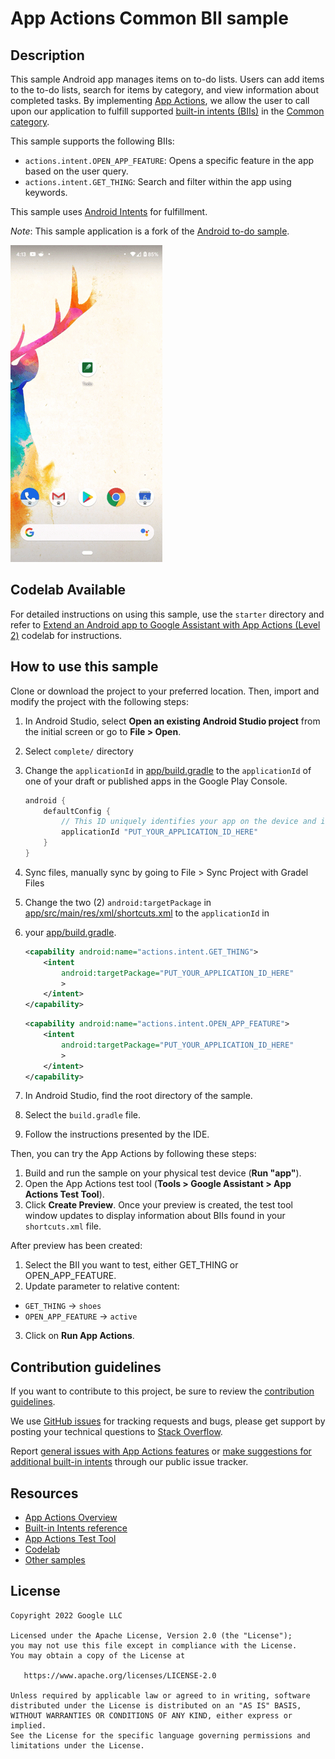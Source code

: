 # App Actions Common BII sample


## Description
This sample Android app manages items on to-do lists. Users can add items to
the to-do lists, search for items by category, and view information about
completed tasks. By implementing
[App Actions](https://developer.android.com/guide/app-actions/overview),
we allow the user to call upon our application to fulfill supported
[built-in intents (BIIs)](https://developer.android.com/reference/app-actions/built-in-intents)
in the [Common category](https://developer.android.com/reference/app-actions/built-in-intents/common).


This sample supports the following BIIs:
* `actions.intent.OPEN_APP_FEATURE`: Opens a specific feature in the app based
on the user query.
* `actions.intent.GET_THING`: Search and filter within the app using keywords.


This sample uses [Android Intents](https://developer.android.com/guide/components/intents-filters)
for fulfillment.

_Note_: This sample application is a fork of the
[Android to-do sample](https://github.com/android/architecture-samples).


![alt-text](media/to-do-demo.gif "App Actions Demo")

## Codelab Available
For detailed instructions on using this sample, use the `starter` directory
and refer to
[Extend an Android app to Google Assistant with App Actions (Level 2)](https://codelabs.developers.google.com/codelabs/appactions-2)
codelab for instructions.

## How to use this sample
Clone or download the project to your preferred location. Then, import and modify the project with
the following steps:

1. In Android Studio, select **Open an existing Android Studio project** from the initial screen
or go to **File > Open**.
2. Select `complete/` directory 
3. Change the `applicationId` in [app/build.gradle](app/build.gradle) to the `applicationId` of
one of your draft or published apps in the Google Play Console.

    ```groovy
    android {
        defaultConfig {
            // This ID uniquely identifies your app on the device and in Google Play
            applicationId "PUT_YOUR_APPLICATION_ID_HERE"
        }
    }
    ```

4. Sync files, manually sync by going to File > Sync Project with Gradel Files
5. Change the two (2) `android:targetPackage` in
[app/src/main/res/xml/shortcuts.xml](app/src/main/res/xml/shortcuts.xml) to the `applicationId` in
6. your [app/build.gradle](app/build.gradle).

    ```xml
    <capability android:name="actions.intent.GET_THING">
        <intent
            android:targetPackage="PUT_YOUR_APPLICATION_ID_HERE"
            >
        </intent>
    </capability>
    ```

    ```xml
    <capability android:name="actions.intent.OPEN_APP_FEATURE">
        <intent
            android:targetPackage="PUT_YOUR_APPLICATION_ID_HERE"
            >
        </intent>
    </capability>
    ```

7. In Android Studio, find the root directory of the sample.
8. Select the `build.gradle` file.
9. Follow the instructions presented by the IDE.

Then, you can try the App Actions by following these steps:

1. Build and run the sample on your physical test device (**Run "app"**).
2. Open the App Actions test tool (**Tools > Google Assistant > App Actions Test Tool**).
3. Click **Create Preview**. Once your preview is created, the test tool window updates to display
information about BIIs found in your `shortcuts.xml` file.

After preview has been created:
1. Select the BII you want to test, either GET_THING or OPEN_APP_FEATURE.
2. Update parameter to relative content:
  - `GET_THING` -> `shoes`
  - `OPEN_APP_FEATURE` -> `active`
3. Click on **Run App Actions**.



## Contribution guidelines

If you want to contribute to this project, be sure to review the
[contribution guidelines](CONTRIBUTING.md).

We use [GitHub issues](https://github.com/android/app-actions-samples/issues) for
tracking requests and bugs, please get support by posting your technical questions to
[Stack Overflow](https://stackoverflow.com/questions/tagged/app-actions).

Report [general issues with App Actions features](https://issuetracker.google.com/issues/new?component=617864&template=1257475)
or [make suggestions for additional built-in intents](https://issuetracker.google.com/issues/new?component=617864&template=1261453)
through our public issue tracker.

## Resources

* [App Actions Overview](https://developer.android.com/guide/app-actions/overview)
* [Built-in Intents reference](https://developer.android.com/reference/app-actions/built-in-intents)
* [App Actions Test Tool](https://developer.android.com/guide/app-actions/test-tool)
* [Codelab](https://developers.google.com/assistant/app/codelabs)
* [Other samples](https://developers.google.com/assistant/app/samples)

## License
```
Copyright 2022 Google LLC

Licensed under the Apache License, Version 2.0 (the "License");
you may not use this file except in compliance with the License.
You may obtain a copy of the License at

   https://www.apache.org/licenses/LICENSE-2.0

Unless required by applicable law or agreed to in writing, software
distributed under the License is distributed on an "AS IS" BASIS,
WITHOUT WARRANTIES OR CONDITIONS OF ANY KIND, either express or implied.
See the License for the specific language governing permissions and
limitations under the License.
```
